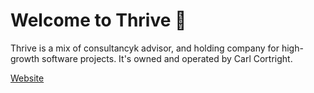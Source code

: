 # Welcome to Thrive 👋

Thrive is a mix of consultancyk advisor, and holding company for high-growth software projects. It's owned and operated by Carl Cortright.

[Website](https://excel.holdings)
